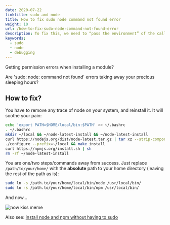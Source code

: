 ```yaml
---
date: 2020-07-22
linktitle: sudo and node
title: How to fix sudo node command not found error
weight: 10
url: /how-to-fix-sudo-node-command-not-found-error
description: To fix this, we need to “pass the environment” of the calling thread to the computation thread.
keywords:
  - sudo
  - node
  - debugging
---
```


Getting permission errors when installing a module?

Are 'sudo: node: command not found' errors taking away your precious sleeping hours?

## How to fix?

You have to remove any trace of node on your system, and reinstall it. It will soothe your pain:

```bash
echo 'export PATH=$HOME/local/bin:$PATH' >> ~/.bashrc
. ~/.bashrc
mkdir ~/local && ~/node-latest-install && ~/node-latest-install
curl https://nodejs.org/dist/node-latest.tar.gz | tar xz --strip-components=1
./configure --prefix=~/local && make install
curl https://npmjs.org/install.sh | sh
rm -rf ~/node-latest-install
```
You are one/two steps/commands away from success. Just replace `/path/to/your/home/` with the **absolute** path to your home directory (leaving the rest of the path as is):

```bash
sudo ln -s /path.to/your/home/local/bin/node /usr/local/bin/
sudo ln -s /path.to/your/home/local/bin/npm /usr/local/bin/
```

And now...

![now kiss meme](/images/now-kiss.png "now kiss meme")

Also see: [install node and npm without having to sudo](https://gist.github.com/isaacs/579814#file-node-and-npm-in-30-seconds-sh)

<script async src="https://pagead2.googlesyndication.com/pagead/js/adsbygoogle.js"></script>
<ins class="adsbygoogle"
     style="display:block; text-align:center;"
     data-ad-layout="in-article"
     data-ad-format="fluid"
     data-ad-client="ca-pub-9878675755379402"
     data-ad-slot="5842766387"></ins>
<script>
     (adsbygoogle = window.adsbygoogle || []).push({});
</script>
